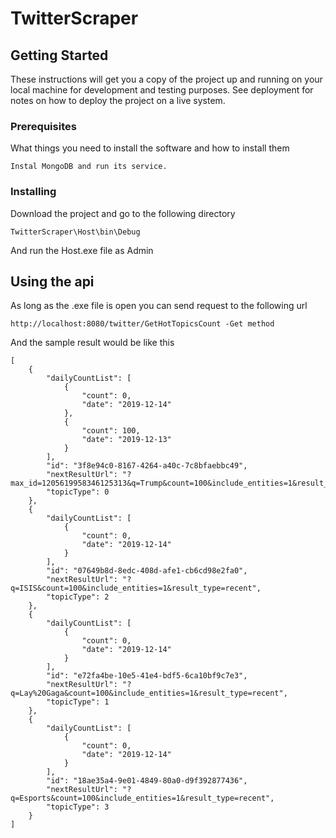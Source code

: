 # TwitterScraper

## Getting Started

These instructions will get you a copy of the project up and running on your local machine for development and testing purposes. See deployment for notes on how to deploy the project on a live system.

### Prerequisites

What things you need to install the software and how to install them

```
Instal MongoDB and run its service.
```

### Installing

Download the project and go to the following directory 
```
TwitterScraper\Host\bin\Debug
```
And run the Host.exe file as Admin 

## Using the api

As long as the .exe file is open you can send request to the following url
```
http://localhost:8080/twitter/GetHotTopicsCount -Get method
```
And the sample result would be like this
```
[
    {
        "dailyCountList": [
            {
                "count": 0,
                "date": "2019-12-14"
            },
            {
                "count": 100,
                "date": "2019-12-13"
            }
        ],
        "id": "3f8e94c0-8167-4264-a40c-7c8bfaebbc49",
        "nextResultUrl": "?max_id=1205619958346125313&q=Trump&count=100&include_entities=1&result_type=recent",
        "topicType": 0
    },
    {
        "dailyCountList": [
            {
                "count": 0,
                "date": "2019-12-14"
            }
        ],
        "id": "07649b8d-8edc-408d-afe1-cb6cd98e2fa0",
        "nextResultUrl": "?q=ISIS&count=100&include_entities=1&result_type=recent",
        "topicType": 2
    },
    {
        "dailyCountList": [
            {
                "count": 0,
                "date": "2019-12-14"
            }
        ],
        "id": "e72fa4be-10e5-41e4-bdf5-6ca10bf9c7e3",
        "nextResultUrl": "?q=Lay%20Gaga&count=100&include_entities=1&result_type=recent",
        "topicType": 1
    },
    {
        "dailyCountList": [
            {
                "count": 0,
                "date": "2019-12-14"
            }
        ],
        "id": "18ae35a4-9e01-4849-80a0-d9f392877436",
        "nextResultUrl": "?q=Esports&count=100&include_entities=1&result_type=recent",
        "topicType": 3
    }
]
```


